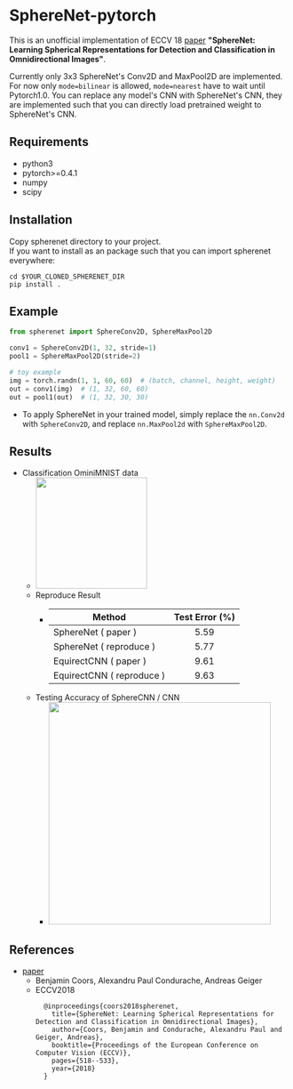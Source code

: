 # SphereNet-pytorch
This is an unofficial implementation of ECCV 18 [paper](http://openaccess.thecvf.com/content_ECCV_2018/papers/Benjamin_Coors_SphereNet_Learning_Spherical_ECCV_2018_paper.pdf) **"SphereNet: Learning Spherical Representations for Detection and Classification in Omnidirectional Images"**.

Currently only 3x3 SphereNet's Conv2D and MaxPool2D are implemented. For now only `mode=bilinear` is allowed, `mode=nearest` have to wait until Pytorch1.0. You can replace any model's CNN with SphereNet's CNN, they are implemented such that you can directly load pretrained weight to SphereNet's CNN.

## Requirements
- python3
- pytorch>=0.4.1
- numpy
- scipy

## Installation
Copy spherenet directory to your project.  
If you want to install as an package such that you can import spherenet everywhere:
``` 
cd $YOUR_CLONED_SPHERENET_DIR
pip install .
```

## Example
``` python
from spherenet import SphereConv2D, SphereMaxPool2D

conv1 = SphereConv2D(1, 32, stride=1)
pool1 = SphereMaxPool2D(stride=2)

# toy example
img = torch.randn(1, 1, 60, 60)  # (batch, channel, height, weight)
out = conv1(img)  # (1, 32, 60, 60)
out = pool1(out)  # (1, 32, 30, 30)
```
- To apply SphereNet in your trained model, simply replace the ```nn.Conv2d``` with ```SphereConv2D```, and replace ```nn.MaxPool2d``` with ```SphereMaxPool2D```.

## Results
- Classification OminiMNIST data
    - <img src="https://i.imgur.com/TCwFLad.png" width="200" height="200" />
    - Reproduce Result
      - | Method        | Test Error (%) |
        | ------------- |:--------------:|
        | SphereNet ( paper )     | 5.59 |
        | SphereNet ( reproduce ) | 5.77 |
        | EquirectCNN ( paper )   | 9.61 |
        | EquirectCNN ( reproduce )| 9.63 |
    - Testing Accuracy of SphereCNN / CNN
      - <img src="https://i.imgur.com/BKnGqf1.png" width="400" />
    
## References
- [paper](http://openaccess.thecvf.com/content_ECCV_2018/papers/Benjamin_Coors_SphereNet_Learning_Spherical_ECCV_2018_paper.pdf)
    - Benjamin Coors, Alexandru Paul Condurache, Andreas Geiger
    - ECCV2018
      ```
        @inproceedings{coors2018spherenet,
          title={SphereNet: Learning Spherical Representations for Detection and Classification in Omnidirectional Images},
          author={Coors, Benjamin and Condurache, Alexandru Paul and Geiger, Andreas},
          booktitle={Proceedings of the European Conference on Computer Vision (ECCV)},
          pages={518--533},
          year={2018}
        }
      ```
